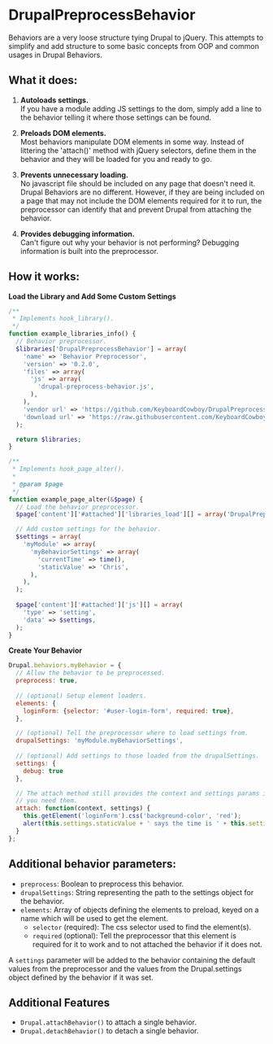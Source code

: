 # DrupalPreprocessBehavior

Behaviors are a very loose structure tying Drupal to jQuery.  This attempts
to simplify and add structure to some basic concepts from OOP and common
usages in Drupal Behaviors.

## What it does:
1. **Autoloads settings.**  
   If you have a module adding JS settings to the dom, simply add a line to
   the behavior telling it where those settings can be found.
   
1. **Preloads DOM elements.**  
   Most behaviors manipulate DOM elements in some way.  Instead of
   littering the 'attach()' method with jQuery selectors, define them in
   the behavior and they will be loaded for you and ready to go.
   
1. **Prevents unnecessary loading.**  
   No javascript file should be included on any page that doesn't need it.
   Drupal Behaviors are no different.  However, if they are being included
   on a page that may not include the DOM elements required for it to run,
   the preprocessor can identify that and prevent Drupal from attaching
   the behavior.
   
1. **Provides debugging information.**  
   Can't figure out why your behavior is not performing?  Debugging
   information is built into the preprocessor.

## How it works:
**Load the Library and Add Some Custom Settings**
  ```php
  /**
   * Implements hook_library().
   */
  function example_libraries_info() {
    // Behavior preprocessor.
    $libraries['DrupalPreprocessBehavior'] = array(
      'name' => 'Behavior Preprocessor',
      'version' => '0.2.0',
      'files' => array(
        'js' => array(
          'drupal-preprocess-behavior.js',
        ),
      ),
      'vendor url' => 'https://github.com/KeyboardCowboy/DrupalPreprocessBehavior',
      'download url' => 'https://raw.githubusercontent.com/KeyboardCowboy/DrupalPreprocessBehavior/master/drupal-preprocess-behavior.js',
    );
  
    return $libraries;
  }
  
  /**
   * Implements hook_page_alter().
   *
   * @param $page
   */
  function example_page_alter(&$page) {
    // Load the behavior preprocessor.
    $page['content']['#attached']['libraries_load'][] = array('DrupalPreprocessBehavior');
  
    // Add custom settings for the behavior.
    $settings = array(
      'myModule' => array(
        'myBehaviorSettings' => array(
          'currentTime' => time(),
          'staticValue' => 'Chris',
        ),
      ),
    );
    
    $page['content']['#attached']['js'][] = array(
      'type' => 'setting',
      'data' => $settings,
    );
  }
  ```

**Create Your Behavior**  
  ```javascript
  Drupal.behaviors.myBehavior = {
    // Allow the behavior to be preprocessed.
    preprocess: true,
    
    // (optional) Setup element loaders.
    elements: {
      loginForm: {selector: '#user-login-form', required: true},    
    },

    // (optional) Tell the preprocessor where to load settings from.
    drupalSettings: 'myModule.myBehaviorSettings',
    
    // (optional) Add settings to those loaded from the drupalSettings.
    settings: {
      debug: true
    },

    // The attach method still provides the context and settings params if
    // you need them.
    attach: function(context, settings) {
      this.getElement('loginForm').css('background-color', 'red');
      alert(this.settings.staticValue + ' says the time is ' + this.settings.currentTime);
    }
  };
  ```

## Additional behavior parameters:
- `preprocess`: Boolean to preprocess this behavior.
- `drupalSettings`: String representing the path to the settings object for
    the behavior.
- `elements`: Array of objects defining the elements to preload, keyed on a
  name which will be used to get the element.
  - `selector` (required): The css selector used to find the element(s).
  - `required` (optional): Tell the preprocessor that this element is
    required for it to work and to not attached the behavior if it does not.

A `settings` parameter will be added to the behavior containing the default
values from the preprocessor and the values from the Drupal.settings object
defined by the behavior if it was set.

## Additional Features
- `Drupal.attachBehavior()` to attach a single behavior.
- `Drupal.detachBehavior()` to detach a single behavior.
